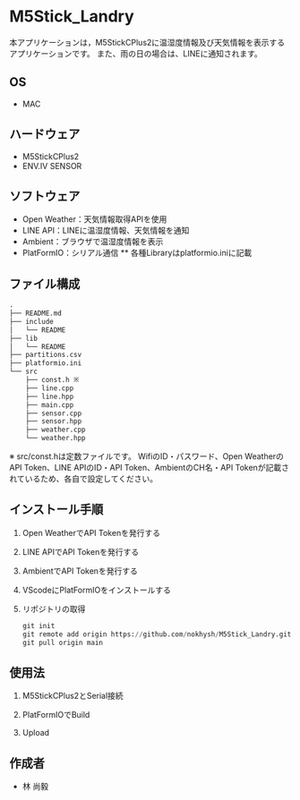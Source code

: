 # M5Stick_Landry

本アプリケーションは，M5StickCPlus2に温湿度情報及び天気情報を表示するアプリケーションです。
また、雨の日の場合は、LINEに通知されます。

## OS

* MAC

## ハードウェア

* M5StickCPlus2
* ENV.IV SENSOR

## ソフトウェア

* Open Weather：天気情報取得APIを使用
* LINE API：LINEに温湿度情報、天気情報を通知
* Ambient：ブラウザで温湿度情報を表示
* PlatFormIO：シリアル通信
** 各種Libraryはplatformio.iniに記載

## ファイル構成

``` txt
.
├── README.md
├── include
│   └── README
├── lib
│   └── README
├── partitions.csv
├── platformio.ini
└── src
    ├── const.h ※
    ├── line.cpp
    ├── line.hpp
    ├── main.cpp
    ├── sensor.cpp
    ├── sensor.hpp
    ├── weather.cpp
    └── weather.hpp
```
※ src/const.hは定数ファイルです。
WifiのID・パスワード、Open WeatherのAPI Token、LINE APIのID・API Token、AmbientのCH名・API Tokenが記載されているため、各自で設定してください。

## インストール手順

1. Open WeatherでAPI Tokenを発行する

2. LINE APIでAPI Tokenを発行する

3. AmbientでAPI Tokenを発行する

4. VScodeにPlatFormIOをインストールする

5. リポジトリの取得

    ``` py
    git init
    git remote add origin https://github.com/nokhysh/M5Stick_Landry.git
    git pull origin main
    ```

## 使用法

1. M5StickCPlus2とSerial接続 

2. PlatFormIOでBuild

3. Upload

## 作成者

* 林 尚毅